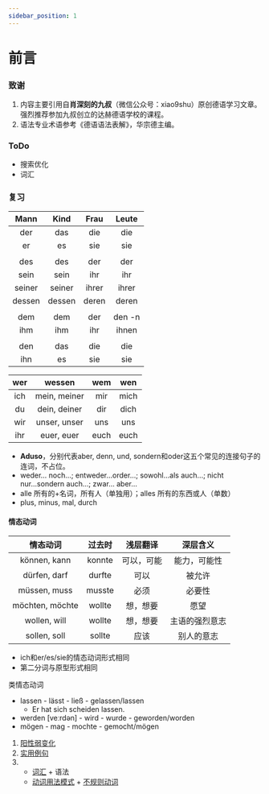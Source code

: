```yaml
---
sidebar_position: 1
---
```


# 前言

### 致谢

1. 内容主要引用自**肖深刻的九叔**（微信公众号：xiao9shu）原创德语学习文章。强烈推荐参加九叔创立的达赫德语学校的课程。
2. 语法专业术语参考《德语语法表解》，华宗德主编。

### ToDo

* 搜索优化
* 词汇

### 复习

|  Mann  |  Kind  | Frau  | Leute  |
| :----: | :----: | :---: | :----: |
|  der   |  das   |  die  |  die   |
|   er   |   es   |  sie  |  sie   |
|        |        |       |        |
|  des   |  des   |  der  |  der   |
|  sein  |  sein  |  ihr  |  ihr   |
| seiner | seiner | ihrer | ihrer  |
| dessen | dessen | deren | deren  |
|        |        |       |        |
|  dem   |  dem   |  der  | den -n |
|  ihm   |  ihm   |  ihr  | ihnen  |
|        |        |       |        |
|  den   |  das   |  die  |  die   |
|  ihn   |   es   |  sie  |  sie   |

| wer  |    wessen    | wem  | wen  |
| :--: | :----------: | :--: | :--: |
| ich  | mein, meiner | mir  | mich |
|  du  | dein, deiner | dir  | dich |
| wir  | unser, unser | uns  | uns  |
| ihr  |  euer, euer  | euch | euch |

* **Aduso**，分别代表aber, denn, und, sondern和oder这五个常见的连接句子的连词，不占位。
* weder... noch...; entweder...order...; sowohl...als auch...; nicht nur...sondern auch...; zwar... aber...
* alle 所有的+名词，所有人（单独用）；alles 所有的东西或人（单数）
* plus, minus, mal, durch

#### 情态动词

|    情态动词     | 过去时 |  浅层翻译  |    深层含义    |
| :-------------: | :----: | :--------: | :------------: |
|  können, kann   | konnte | 可以，可能 |  能力，可能性  |
|  dürfen, darf   | durfte |    可以    |     被允许     |
|  müssen, muss   | musste |    必须    |     必要性     |
| möchten, möchte | wollte |  想，想要  |      愿望      |
|  wollen, will   | wollte |  想，想要  | 主语的强烈意志 |
|  sollen, soll   | sollte |    应该    |   别人的意志   |

* ich和er/es/sie的情态动词形式相同
* 第二分词与原型形式相同

类情态动词

* lassen - lässt - ließ -  gelassen/lassen
  * Er hat sich scheiden lassen.
* werden [veːrdən] - wird - wurde - geworden/worden
* mögen - mag - mochte - gemocht/mögen



1. [阳性弱变化](./名词/阳性弱变化.md)
3. [实用例句](./学习资源/实用例句.md)
3. 
   - [词汇](./学习资源/词汇.md) + 语法
   - [动词用法模式](./动词/用法模式.md) + [不规则动词](./动词/不规则动词.md)
